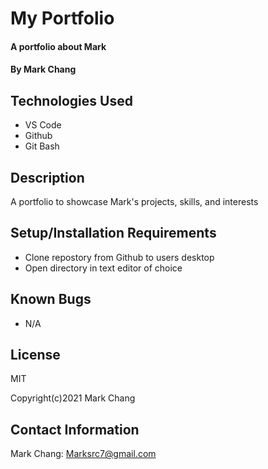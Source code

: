 # My Portfolio

#### A portfolio about Mark

#### By Mark Chang

## Technologies Used

* VS Code
* Github
* Git Bash

## Description

A portfolio to showcase Mark's projects, skills, and interests

## Setup/Installation Requirements

* Clone repostory from Github to users desktop
* Open directory in text editor of choice

## Known Bugs

* N/A

## License

MIT

Copyright(c)2021 Mark Chang

## Contact Information

Mark Chang: Marksrc7@gmail.com

